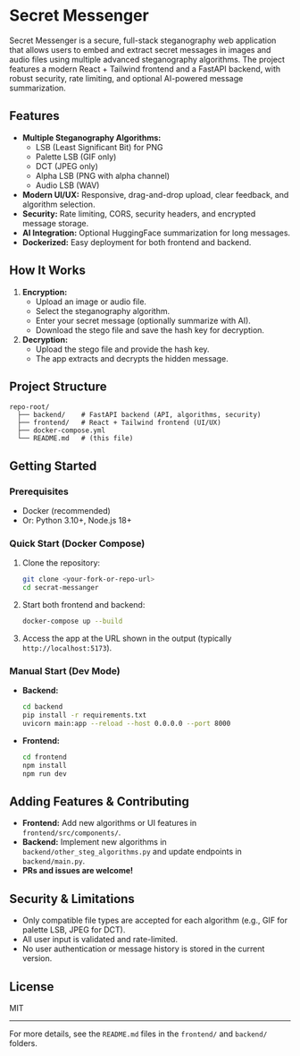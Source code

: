 # Secret Messenger

Secret Messenger is a secure, full-stack steganography web application that allows users to embed and extract secret messages in images and audio files using multiple advanced steganography algorithms. The project features a modern React + Tailwind frontend and a FastAPI backend, with robust security, rate limiting, and optional AI-powered message summarization.

## Features
- **Multiple Steganography Algorithms:**
  - LSB (Least Significant Bit) for PNG
  - Palette LSB (GIF only)
  - DCT (JPEG only)
  - Alpha LSB (PNG with alpha channel)
  - Audio LSB (WAV)
- **Modern UI/UX:** Responsive, drag-and-drop upload, clear feedback, and algorithm selection.
- **Security:** Rate limiting, CORS, security headers, and encrypted message storage.
- **AI Integration:** Optional HuggingFace summarization for long messages.
- **Dockerized:** Easy deployment for both frontend and backend.

## How It Works
1. **Encryption:**
   - Upload an image or audio file.
   - Select the steganography algorithm.
   - Enter your secret message (optionally summarize with AI).
   - Download the stego file and save the hash key for decryption.
2. **Decryption:**
   - Upload the stego file and provide the hash key.
   - The app extracts and decrypts the hidden message.

## Project Structure
```
repo-root/
  ├── backend/    # FastAPI backend (API, algorithms, security)
  ├── frontend/   # React + Tailwind frontend (UI/UX)
  ├── docker-compose.yml
  └── README.md   # (this file)
```

## Getting Started

### Prerequisites
- Docker (recommended)
- Or: Python 3.10+, Node.js 18+

### Quick Start (Docker Compose)
1. Clone the repository:
   ```bash
   git clone <your-fork-or-repo-url>
   cd secrat-messanger
   ```
2. Start both frontend and backend:
   ```bash
   docker-compose up --build
   ```
3. Access the app at the URL shown in the output (typically `http://localhost:5173`).

### Manual Start (Dev Mode)
- **Backend:**
  ```bash
  cd backend
  pip install -r requirements.txt
  uvicorn main:app --reload --host 0.0.0.0 --port 8000
  ```
- **Frontend:**
  ```bash
  cd frontend
  npm install
  npm run dev
  ```

## Adding Features & Contributing
- **Frontend:** Add new algorithms or UI features in `frontend/src/components/`.
- **Backend:** Implement new algorithms in `backend/other_steg_algorithms.py` and update endpoints in `backend/main.py`.
- **PRs and issues are welcome!**

## Security & Limitations
- Only compatible file types are accepted for each algorithm (e.g., GIF for palette LSB, JPEG for DCT).
- All user input is validated and rate-limited.
- No user authentication or message history is stored in the current version.

## License
MIT

---

For more details, see the `README.md` files in the `frontend/` and `backend/` folders.